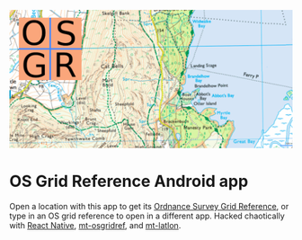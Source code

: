 ![logo](banner.png)

# OS Grid Reference Android app

Open a location with this app to get its [Ordnance Survey Grid Reference](https://getoutside.ordnancesurvey.co.uk/guides/beginners-guide-to-grid-references/), or type in an OS grid reference to open in a different app.
Hacked chaotically with [React Native](https://reactnative.dev/), [mt-osgridref](https://github.com/peterhaldbaek/mt-osgridref), and [mt-latlon](https://github.com/peterhaldbaek/mt-latlon).
